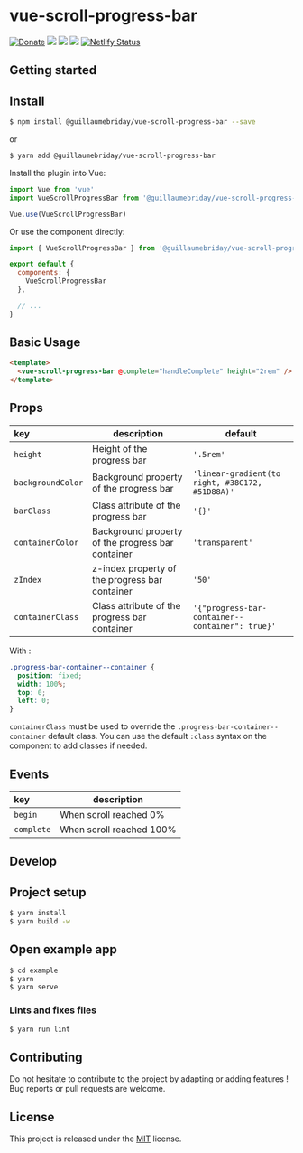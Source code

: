 # vue-scroll-progress-bar

[![Donate](https://img.shields.io/badge/Donate-PayPal-green.svg)](https://www.paypal.me/guillaumebriday)
[![](https://img.shields.io/npm/dt/@guillaumebriday/vue-scroll-progress-bar.svg)](https://www.npmjs.com/package/@guillaumebriday/vue-scroll-progress-bar)
[![](https://img.shields.io/npm/v/@guillaumebriday/vue-scroll-progress-bar.svg)](https://www.npmjs.com/package/@guillaumebriday/vue-scroll-progress-bar)
[![](https://img.shields.io/github/license/guillaumebriday/vue-scroll-progress-bar.svg)](https://github.com/guillaumebriday/vue-scroll-progress-bar)
[![Netlify Status](https://api.netlify.com/api/v1/badges/63086bf9-f804-451e-9319-052191432063/deploy-status)](https://app.netlify.com/sites/vue-scroll-progress-bar/deploys)

## Getting started

## Install

```bash
$ npm install @guillaumebriday/vue-scroll-progress-bar --save
```

or

```bash
$ yarn add @guillaumebriday/vue-scroll-progress-bar
```

Install the plugin into Vue:
```js
import Vue from 'vue'
import VueScrollProgressBar from '@guillaumebriday/vue-scroll-progress-bar'

Vue.use(VueScrollProgressBar)
```

Or use the component directly:

```js
import { VueScrollProgressBar } from '@guillaumebriday/vue-scroll-progress-bar'

export default {
  components: {
    VueScrollProgressBar
  },

  // ...
}
```

## Basic Usage

```html
<template>
  <vue-scroll-progress-bar @complete="handleComplete" height="2rem" />
</template>
```

## Props

|key|description|default|
|:---|---|---|
| `height`|Height of the progress bar|`'.5rem'`|
|`backgroundColor`|Background property of the progress bar|`'linear-gradient(to right, #38C172, #51D88A)'`|
|`barClass`|Class attribute of the progress bar|`'{}'`|
|`containerColor`|Background property of the progress bar container|`'transparent'`|
|`zIndex`|z-index property of the progress bar container|`'50'`|
|`containerClass`|Class attribute of the progress bar container|`'{"progress-bar-container--container": true}'`|

With :

```css
.progress-bar-container--container {
  position: fixed;
  width: 100%;
  top: 0;
  left: 0;
}
```

`containerClass` must be used to override the `.progress-bar-container--container` default class. You can use the default `:class` syntax on the component to add classes if needed.

## Events

|key|description|
|:---|---|
| `begin`|When scroll reached 0%|
|`complete`|When scroll reached 100%|

## Develop

## Project setup
```bash
$ yarn install
$ yarn build -w
```

## Open example app

```bash
$ cd example
$ yarn
$ yarn serve
```

### Lints and fixes files
```bash
$ yarn run lint
```

## Contributing

Do not hesitate to contribute to the project by adapting or adding features ! Bug reports or pull requests are welcome.

## License

This project is released under the [MIT](http://opensource.org/licenses/MIT) license.
